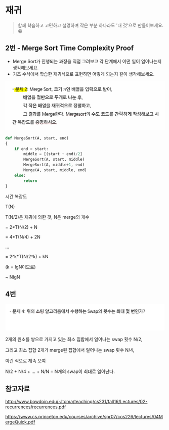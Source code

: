 # 재귀

> 함께 학습하고 고민하고 설명하며 작은 부분 하나라도 '내 것'으로 만들어보세요. 😁




## 2번 - Merge Sort Time Complexity Proof

- Merge Sort가 진행되는 과정을 직접 그려보고 각 단계에서 어떤 일이 일어나는지 생각해보세요.
- 기초 수식에서 학습한 재귀식으로 표현하면 어떻게 되는지 같이 생각해보세요.

![재귀_2](5_재귀.assets/재귀_2.PNG)

```python
def MergeSort(A, start, end)
{
    if end > start:
    	middle = [(start + end)/2]
    	MergeSort(A, start, middle)
    	MergeSort(A, middle+1, end)
    	Merge(A, start, middle, end)
    else:
    	return
}
```

시간 복잡도

T(N) 

T(N/2)은 재귀에 의한 것, N은 merge의 개수

= 2*T(N/2) + N 

= 4*T(N/4) + 2N

...

= 2^k*T(N/2^k) + kN

(k = lgN이므로)

~ NlgN 





## 4번 

![image-20210925231537705](5_재귀.assets/image-20210925231537705.png)

2개의 원소를 쌍으로 가지고 있는 최소 집합에서 일어나는 swap 횟수 N/2,

그리고 최소 집합 2개가 merge된 집합에서 일어나는 swap 횟수 N/4,

이런 식으로 계속 모여 

N/2 + N/4 + ... + N/N = N개의 swap이 최대로 일어난다.






## 참고자료

http://www.bowdoin.edu/~ltoma/teaching/cs231/fall16/Lectures/02-recurrences/recurrences.pdf

https://www.cs.princeton.edu/courses/archive/spr07/cos226/lectures/04MergeQuick.pdf

